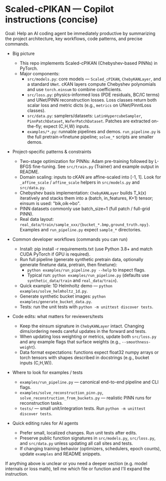 <!--
Guidance for AI coding agents working on Scaled-cPIKANs.
Keep this short, concrete and focused on repository-specific patterns.
-->
# Scaled-cPIKAN — Copilot instructions (concise)

Goal: Help an AI coding agent be immediately productive by summarizing the
project architecture, key workflows, code patterns, and precise commands.

- Big picture
  - This repo implements Scaled-cPIKAN (Chebyshev-based PINNs) in PyTorch.
  - Major components:
    - `src/models.py`: core models — `Scaled_cPIKAN`, `ChebyKANLayer`, and a
      standard `UNet`. cKAN layers compute Chebyshev polynomials and use
      `torch.einsum` to combine coefficients.
    - `src/loss.py`: physics-informed loss (PDE residuals, BC/IC terms) and
      UNet/PINN reconstruction losses. Loss classes return both scalar loss and
      metric dicts (e.g., `metrics` on UNet/PinntLoss classes).
    - `src/data.py`: samplers/datasets: `LatinHypercubeSampler`, `PinnPatchDataset`,
      `WaferPatchDataset`. Patches are extracted on-the-fly; expect (C,H,W) inputs.
    - `examples/*.py`: runnable pipelines and demos. `run_pipeline.py` is the
      full pretrain→finetune pipeline; `solve_*` scripts are smaller demos.

- Project-specific patterns & constraints
  - Two-stage optimization for PINNs: Adam pre-training followed by L-BFGS
    fine-tuning. See `src/train.py` (Trainer) and example output in README.
  - Domain scaling: inputs to cKAN are affine-scaled into [-1, 1]. Look for
    `_affine_scale` / `affine_scale` helpers in `src/models.py` and `src/data.py`.
  - Chebyshev basis implementation: `ChebyKANLayer` builds T_k(x) iteratively
    and stacks them into a (batch, in_features, K+1) tensor; einsum is used:
    "bik,oik->bo".
  - PINN datasets commonly use batch_size=1 (full patch / full-grid PINN).
  - Real data layout: `real_data/train/sample_xxx/{bucket_*.bmp,ground_truth.npy}`.
    Examples and `run_pipeline.py` expect `sample_*` directories.

- Common developer workflows (commands you can run)
  - Install: pip install -r requirements.txt (use Python 3.8+ and match CUDA
    PyTorch if GPU is required).
  - Run full pipeline (generate synthetic pretrain data, optionally generate
    finetune data, pretrain, then finetune):
    - `python examples/run_pipeline.py --help` to inspect flags.
    - Typical run: `python examples/run_pipeline.py` (defaults use
      `synthetic_data/train` and `real_data/train`).
  - Quick example: 1D Helmholtz demo — `python examples/solve_helmholtz_1d.py`.
  - Generate synthetic bucket images: `python examples/generate_bucket_data.py`.
  - Tests: run the unit tests with `python -m unittest discover tests`.

- Code edits: what matters for reviewers/tests
  - Keep the einsum signature in `ChebyKANLayer` intact. Changing dims/ordering
    needs careful updates in the forward and tests.
  - When updating loss weighting or metrics, update both `src/loss.py` and
    any example flags that surface weights (e.g., `--smoothness-weight`).
  - Data format expectations: functions expect float32 numpy arrays or torch
    tensors with shapes described in docstrings (e.g., bucket inputs (C,H,W)).

- Where to look for examples / tests
  - `examples/run_pipeline.py` — canonical end-to-end pipeline and CLI flags.
  - `examples/solve_reconstruction_pinn.py`, `solve_reconstruction_from_buckets.py` —
    realistic PINN runs for reconstruction tasks.
  - `tests/` — small unit/integration tests. Run `python -m unittest discover tests`.

- Quick editing rules for AI agents
  - Prefer small, localized changes. Run unit tests after edits.
  - Preserve public function signatures in `src/models.py`, `src/loss.py`, and
    `src/data.py` unless updating all call sites and tests.
  - If changing training behavior (optimizers, schedulers, epoch counts),
    update `examples` and README snippets.

If anything above is unclear or you need a deeper section (e.g. model internals
or loss math), tell me which file or function and I'll expand the instruction.
